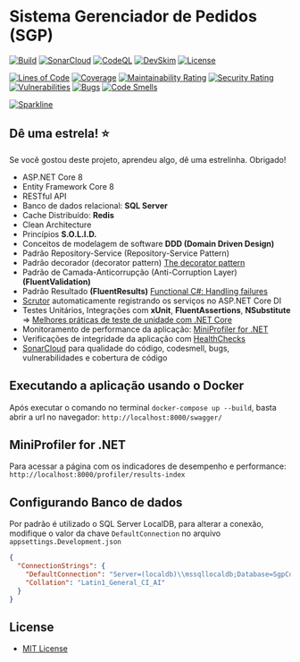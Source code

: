 # Sistema Gerenciador de Pedidos (SGP)

[![Build](https://github.com/JeanGatto/ASP.NET-Core-API-DDD-SOLID/actions/workflows/dotnet.yml/badge.svg)](https://github.com/JeanGatto/ASP.NET-Core-API-DDD-SOLID/actions/workflows/dotnet.yml)
[![SonarCloud](https://github.com/JeanGatto/ASP.NET-Core-API-DDD-SOLID/actions/workflows/sonar-cloud.yml/badge.svg)](https://github.com/JeanGatto/ASP.NET-Core-API-DDD-SOLID/actions/workflows/sonar-cloud.yml)
[![CodeQL](https://github.com/JeanGatto/ASP.NET-Core-API-DDD-SOLID/actions/workflows/codeql-analysis.yml/badge.svg)](https://github.com/JeanGatto/ASP.NET-Core-API-DDD-SOLID/actions/workflows/codeql-analysis.yml)
[![DevSkim](https://github.com/JeanGatto/ASP.NET-Core-API-DDD-SOLID/actions/workflows/devskim-analysis.yml/badge.svg)](https://github.com/JeanGatto/ASP.NET-Core-API-DDD-SOLID/actions/workflows/devskim-analysis.yml)
[![License](https://img.shields.io/github/license/JeanGatto/ASP.NET-Core-API-DDD-SOLID.svg)](LICENSE)

[![Lines of Code](https://sonarcloud.io/api/project_badges/measure?project=ASP.NET-Core-API-DDD-SOLID&metric=ncloc)](https://sonarcloud.io/summary/new_code?id=ASP.NET-Core-API-DDD-SOLID)
[![Coverage](https://sonarcloud.io/api/project_badges/measure?project=ASP.NET-Core-API-DDD-SOLID&metric=coverage)](https://sonarcloud.io/dashboard?id=ASP.NET-Core-API-DDD-SOLID)
[![Maintainability Rating](https://sonarcloud.io/api/project_badges/measure?project=ASP.NET-Core-API-DDD-SOLID&metric=sqale_rating)](https://sonarcloud.io/dashboard?id=ASP.NET-Core-API-DDD-SOLID)
[![Security Rating](https://sonarcloud.io/api/project_badges/measure?project=ASP.NET-Core-API-DDD-SOLID&metric=security_rating)](https://sonarcloud.io/summary/new_code?id=ASP.NET-Core-API-DDD-SOLID)
[![Vulnerabilities](https://sonarcloud.io/api/project_badges/measure?project=ASP.NET-Core-API-DDD-SOLID&metric=vulnerabilities)](https://sonarcloud.io/dashboard?id=ASP.NET-Core-API-DDD-SOLID)
[![Bugs](https://sonarcloud.io/api/project_badges/measure?project=ASP.NET-Core-API-DDD-SOLID&metric=bugs)](https://sonarcloud.io/dashboard?id=ASP.NET-Core-API-DDD-SOLID)
[![Code Smells](https://sonarcloud.io/api/project_badges/measure?project=ASP.NET-Core-API-DDD-SOLID&metric=code_smells)](https://sonarcloud.io/dashboard?id=ASP.NET-Core-API-DDD-SOLID)

[![Sparkline](https://stars.medv.io/jeangatto/ASP.NET-Core-API-DDD-SOLID.svg)](https://stars.medv.io/jeangatto/ASP.NET-Core-API-DDD-SOLID)

## Dê uma estrela! ⭐

Se você gostou deste projeto, aprendeu algo, dê uma estrelinha. Obrigado!

- ASP.NET Core 8
- Entity Framework Core 8
- RESTful API
- Banco de dados relacional: **SQL Server**
- Cache Distribuído: **Redis**
- Clean Architecture
- Princípios **S.O.L.I.D.**
- Conceitos de modelagem de software **DDD (Domain Driven Design)**
- Padrão Repository-Service (Repository-Service Pattern)
- Padrão decorador (decorator pattern) [The decorator pattern](https://andrewlock.net/adding-decorated-classes-to-the-asp.net-core-di-container-using-scrutor/)
- Padrão de Camada-Anticorrupção (Anti-Corruption Layer) **(FluentValidation)**
- Padrão Resultado **(FluentResults)** [Functional C#: Handling failures](https://enterprisecraftsmanship.com/posts/functional-c-handling-failures-input-errors/)
- [Scrutor](https://github.com/khellang/Scrutor) automaticamente registrando os serviços no ASP.NET Core DI
- Testes Unitários, Integrações com **xUnit**, **FluentAssertions**, **NSubstitute**\
   => [Melhores práticas de teste de unidade com .NET Core](https://docs.microsoft.com/pt-br/dotnet/core/testing/unit-testing-best-practices)
- Monitoramento de performance da aplicação: [MiniProfiler for .NET](https://miniprofiler.com/dotnet/)
- Verificações de integridade da aplicação com [HealthChecks](https://docs.microsoft.com/pt-br/aspnet/core/host-and-deploy/health-checks?view=aspnetcore-6.0)
- [SonarCloud](https://sonarcloud.io/project/overview?id=ASP.NET-Core-API-DDD-SOLID) para qualidade do código, codesmell, bugs, vulnerabilidades e cobertura de código

## Executando a aplicação usando o Docker

Após executar o comando no terminal `docker-compose up --build`, basta abrir a url no navegador: `http://localhost:8000/swagger/`

## MiniProfiler for .NET

Para acessar a página com os indicadores de desempenho e performance:
`http://localhost:8000/profiler/results-index`

## Configurando Banco de dados

Por padrão é utilizado o SQL Server LocalDB, para alterar a conexão, modifique o valor da chave `DefaultConnection` no arquivo `appsettings.Development.json`

```json
{
  "ConnectionStrings": {
    "DefaultConnection": "Server=(localdb)\\mssqllocaldb;Database=SgpContext;Trusted_Connection=True;MultipleActiveResultSets=true;",
    "Collation": "Latin1_General_CI_AI"
  }
}
```

## License

- [MIT License](https://github.com/JeanGatto/ASP.NET-Core-API-DDD-SOLID/blob/main/LICENSE)
